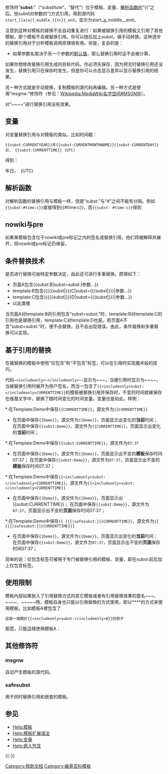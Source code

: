 修饰符“**subst:**”（“substitute”，“替代”）位于模板、变量、[解析函数的](https://zh.wikipedia.org/wiki/Help:模板扩展语法 "wikilink")“{{”之后。但subst对参数的“}</nowiki></code>方式引用，得到源代码`start_[[a|a]]_middle_{{tc}}_end`，显示为start_[a](https://zh.wikipedia.org/wiki/a "wikilink")_middle__end。

注意到这种对模板的替换不会自动重复进行：如果被替换引用的模板又引用了其他模板，那个模板不会被替换引用。你可以随后加上subst，做手动转换。这种逐步的替换引用对于分析模板调用原理很有用。但是，复杂的是：

  - 如果参数名取决于另一个参数的[默认值](https://zh.wikipedia.org/wiki/Help:默认参数 "wikilink")，那么替换引用时这不会被计算。

如果你想修改替换引用生成的目标代码，你必须先保存，因为预览时替换引用还没发生，替换引用只在保存时发生。但是你可以点击显示差异以显示替换引用的结果。

另一种方式就是手动替换，复制模板的源代码再编辑。另一种方式是使用“msgnw:”修饰符（参见：[Wikipedia:MediaWiki名字空间\#MSGNW](https://zh.wikipedia.org/wiki/Wikipedia:MediaWiki名字空间#MSGNW "wikilink")）。

对“\~\~\~\~”进行替换引用没有效果。

## 变量

对变量替换引用与对模板的类似。比如时间戳：

    {{subst:CURRENTYEAR}}年{{subst:CURRENTMONTHNAME}}{{subst:CURRENTDAY}}日， {{subst:CURRENTTIME}} (UTC)

得到：

年日，  (UTC)

## 解析函数

对解析函数的替换引用与模板一样，但是“subst:”与“\#”之间不能有分隔。例如`{{subst:#time:c}}`直接得到{{\#time:c}}，而`{{subst: #time:c}}`得到

## nowiki与pre

如果某模板包含位于nowiki或pre标记之内的签名或替换引用，他们将被解释并展开，但nowiki或pre标记仍保留。

## 条件替换技术

是否进行替换可由特定参数决定，由此还可进行多重替换。原理如下：

  - 页面A包含{{subst:B|subst=subst:|参数...}}
  - template:B包含{{{{{subst|}}}C|subst={{{subst|}}}|参数...}}
  - template:C包含{{{{{subst|}}}D|subst={{{subst|}}}|参数...}}
  - 以此类推

当页面A对template:B的引用包含“subst=subst:”时，template:B对template:C的引用也是替换引用，template:C对template:D也是。若页面A不含“subst=subst:”时，便不会替换，且不会出现错误。由此，条件替换和多重替换可以实现。

## 基于引用的替换

在被替换的模板中使用“仅包含”和“不包含”标签，可以在引用时实现魔术般的技巧。

代码`~<includeonly>~</includeonly>~~`显示为\~\~\~，当被引用时显示为\~\~\~\~，当被替换引用时展开为用户签名。而当一包含了`{{<includeonly>subst:</includeonly>CURRENTTIME}}`的模板被替换引用并保存时，不变的时间就被保存在维基文字中，替换了随时间变化的时间变量。变量也是如此。样例：

\*:在Template:Demo中保存`{{CURRENTTIME}}`，源文件为`{{CURRENTTIME}}`

  -
    在页面中保存`{{Demo}}`，源文件为`{{Demo}}`，页面显示出变化的**当前**时间；
    在页面中保存`{{subst:Demo}}`，源文件为`{{CURRENTTIME}}`，页面显示出变化的**当前**时间；

\*:在Template:Demo中保存`{{subst:CURRENTTIME}}`，源文件为`07:37`

  -
    在页面中保存`{{Demo}}`，源文件为`{{Demo}}`，页面显示出不变的**模板**保存时间07:37；
    在页面中保存`{{subst:Demo}}`，源文件为`07:37`，页面显示出不变的**模板**保存时间07:37；

\*:在Template:Demo中保存`{{<includeonly>subst:</includeonly>CURRENTTIME}}`，源文件为`{{<includeonly>subst:</includeonly>CURRENTTIME}}`

  -
    在页面中保存`{{Demo}}`，源文件为`{{Demo}}`，页面显示出{{subst:CURRENTTIME}}；
    在页面中保存`{{subst:Demo}}`，源文件为`07:37`，页面显示出不变的**页面**保存时间07:37；

\*:在Template:Demo中保存`{{ {{{|safesubst:}}}CURRENTTIME}}`，源文件为`{{ {{{|safesubst:}}}CURRENTTIME}}}`

  -
    在页面中保存`{{Demo}}`，源文件为`{{Demo}}`，页面显示出变化的**当前**时间；
    在页面中保存`{{subst:Demo}}`，源文件为`07:37`，页面显示出不变的**页面**保存时间07:37；

简单的说：仅包含标签可被用于专门被替换引用的模板、变量，即在subst:前后加上仅包含标签。

## 使用限制

模板內部如果嵌入了引用替换方式的其它模板或者有引用替换效果的簽名\~\~\~、\~\~\~\~、\~\~\~\~\~時，模板自身也只能以引用替換的方式使用，即以****的方式来使用模板。比如模板A裡包含了

`這是一個關於{{<includeonly>subst:</includeonly>B}}的例子`

那麼，只能這樣使用模板A：

## 其他修饰符

### msgnw

自动产生模板的源代码。

### safesubst

用于同时替换引用和嵌套的模板。

## 参见

  - [Help:模板](https://zh.wikipedia.org/wiki/Help:模板 "wikilink")
  - [Help:模板扩展语法](https://zh.wikipedia.org/wiki/Help:解析器函数 "wikilink")
  - [Help:变量](https://zh.wikipedia.org/wiki/Help:变量 "wikilink")
  - [Help:嵌入包含](https://zh.wikipedia.org/wiki/Help:嵌入包含 "wikilink")

{{-}}

[Category:帮助文档](https://zh.wikipedia.org/wiki/Category:帮助文档 "wikilink") [Category:維基百科模板](https://zh.wikipedia.org/wiki/Category:維基百科模板 "wikilink")